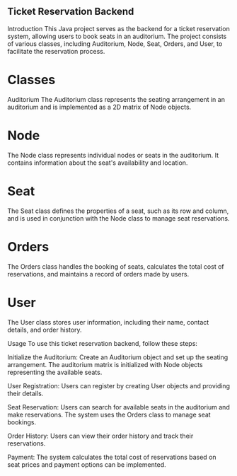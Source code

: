 ## Ticket Reservation Backend
Introduction
This Java project serves as the backend for a ticket reservation system, allowing users to book seats in an auditorium. The project consists of various classes, including Auditorium, Node, Seat, Orders, and User, to facilitate the reservation process.

# Classes
Auditorium
The Auditorium class represents the seating arrangement in an auditorium and is implemented as a 2D matrix of Node objects.

# Node
The Node class represents individual nodes or seats in the auditorium. It contains information about the seat's availability and location.

# Seat
The Seat class defines the properties of a seat, such as its row and column, and is used in conjunction with the Node class to manage seat reservations.

# Orders
The Orders class handles the booking of seats, calculates the total cost of reservations, and maintains a record of orders made by users.

# User
The User class stores user information, including their name, contact details, and order history.

Usage
To use this ticket reservation backend, follow these steps:

Initialize the Auditorium: Create an Auditorium object and set up the seating arrangement. The auditorium matrix is initialized with Node objects representing the available seats.

User Registration: Users can register by creating User objects and providing their details.

Seat Reservation: Users can search for available seats in the auditorium and make reservations. The system uses the Orders class to manage seat bookings.

Order History: Users can view their order history and track their reservations.

Payment: The system calculates the total cost of reservations based on seat prices and payment options can be implemented.

